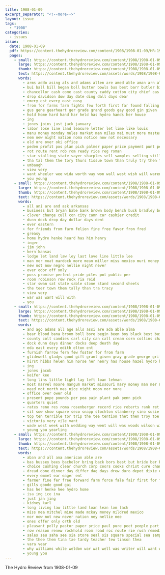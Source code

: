 ```yaml
---
title: 1908-01-09
excerpt_separator: "<!--more-->"
layout: issue
tags:
  - "1908"
categories:
  - issues
issue:
  date: 1908-01-09
  pdf: https://content.thehydroreview.com/content/1908/1908-01-09/HR-1908-01-09.pdf
  pages:
    - small: https://content.thehydroreview.com/content/1908/1908-01-09/small/HR-1908-01-09-01.jpg
      large: https://content.thehydroreview.com/content/1908/1908-01-09/large/HR-1908-01-09-01.jpg
      thumb: https://content.thehydroreview.com/content/1908/1908-01-09/thumbnails/HR-1908-01-09-01.jpg
      text: https://content.thehydroreview.com/assets/words/1908/1908-01-09/HR-1908-01-09-01.txt
      words:
        - arms addo asing als and adams allen are amed able aman arn all
        - bui ball bill began boll butter bowls bus best barr butler bills begin brick brood buy
        - chancellor cash come cast county caddy cotton city chief cas carrier cine cea collins case chinery chi can cost clara
        - drop davidson dow day date ding dall days dear
        - emery est every east easy
        - from for farms farm fights few forth first far found falling friends
        - gus gene gearheart ger grade grand goods gay good gin given
        - hold home hard hand har held has hydro hands her house
        - ing
        - jones joins just jack january
        - labor lose line land leasure letter let lime like louis
        - manu money monday mules market man miles mai must more master men maud most much mille made middle music miss mares myers
        - nem new night nation noma notice now not necessary
        - old ore over oki office
        - peden profit pos plan pick palmer paper price payment punt people pay place
        - rot route rent rob rom ready rice reg roman
        - star stalling state sayer sharples sell samples selling still siri sis states six she soe seer setting stork shingles soon sale seig saving say south see slight sin said
        - tha tal them the tory thurs tissue town than truly try then too
        - umbaugh
        - view very
        - want wheeler wee wida worth way won wall west wish will waren widaman while wood windows was with well
        - you young
    - small: https://content.thehydroreview.com/content/1908/1908-01-09/small/HR-1908-01-09-02.jpg
      large: https://content.thehydroreview.com/content/1908/1908-01-09/large/HR-1908-01-09-02.jpg
      thumb: https://content.thehydroreview.com/content/1908/1908-01-09/thumbnails/HR-1908-01-09-02.jpg
      text: https://content.thehydroreview.com/assets/words/1908/1908-01-09/HR-1908-01-09-02.txt
      words:
        - all ani are and ask arkansas
        - business but bryan babe bank brown body bench buck bradley bollinger buhler braman bol
        - clover change cull con city cann car cashier credit
        - dunn dock drop day dollar days dent
        - ever eastern
        - for friends from farm felion fine free favor fron fred
        - greasy
        - home hydro henke heard has him henry
        - inger
        - jim john
        - kern kansas
        - lodge let land law ley last love line little lee
        - man mer moat mardock more mean miller miss mexico muri money
        - new not now negro nellie night never
        - over odor off only
        - poss promise perfect pride piles pot public per
        - room robinson row rock ria reid
        - star swan sat state sable stone stand second sheets
        - the teer town them tally than tra tracy
        - view very
        - war was want will with
        - you
    - small: https://content.thehydroreview.com/content/1908/1908-01-09/small/HR-1908-01-09-03.jpg
      large: https://content.thehydroreview.com/content/1908/1908-01-09/large/HR-1908-01-09-03.jpg
      thumb: https://content.thehydroreview.com/content/1908/1908-01-09/thumbnails/HR-1908-01-09-03.jpg
      text: https://content.thehydroreview.com/assets/words/1908/1908-01-09/HR-1908-01-09-03.txt
      words:
        - and ago adams all age alls assi are ada able alma
        - bear blood bana broom boll bore begin been boy black best bus brown barr both bell bowels bank business butter
        - county colt candies carl city can call cream corn collins charlie conver chambers cotton cold car collier
        - dock dunn days dinner docks deep death day
        - eda east every edith elton ent
        - furnish farrow fern few foster for from farm
        - glidewell gladys good gift grant given gray grade george griffin
        - hirst hibbs helen him horse her henry has house hazel hydro hen head home high herd henke hool harriet hinton hardware hester holiday hard
        - ing
        - jones jacob
        - keifer kee
        - long lins little light lay left loan lehman
        - most marvel moore mangum market missouri mary money man mer mable miss monday mil mis more mille
        - need not north nas nice night noon nor nore
        - office over ower old
        - present pope pounds per pea pain plant pak penn pick
        - quarters quiet
        - rates reno res roma rosenberger record rice roberts rank ret rec rent
        - sit sow show square seco snapp stockton stanberry sino susie sylvester seed second small schoo soon she stroud sari saturday sunda see shaw smith ship school sunday sick seen
        - top ten terrible tor trip the tee tention thet then troy toe tas
        - victoria very vile vant
        - wade west week with wedding way went will was woods wilson wile wright worst weatherford world while
        - young you yearling
    - small: https://content.thehydroreview.com/content/1908/1908-01-09/small/HR-1908-01-09-04.jpg
      large: https://content.thehydroreview.com/content/1908/1908-01-09/large/HR-1908-01-09-04.jpg
      thumb: https://content.thehydroreview.com/content/1908/1908-01-09/thumbnails/HR-1908-01-09-04.jpg
      text: https://content.thehydroreview.com/assets/words/1908/1908-01-09/HR-1908-01-09-04.txt
      words:
        - aban and all ana american able are
        - bas bussey bees bachelor bring back bors best but bride ber baptist bowels
        - choice cushing clear church corp coors cooks christ cure change crew cough county cart call come
        - dread done dinner day differ dag days drew duro depot dixie dewey dose
        - every emmet ear eager ent
        - farmer fine fer free forward farm force fale fair first for from fate fake fon
        - gills goode good gai
        - has her henke hee hydro home
        - isa ing ice ina
        - just jan jing
        - kidney karl
        - long living law little land loan lean lon lack
        - miss mea mitchel mine made mckay money mildred mexico
        - nor now not new never nation ney nellie nee
        - ones offer only orth old
        - pleasant polly pastor paper price paul pure peet people part pine pay pum
        - row reason renew rockhold room road roc route rie rush remedies
        - sales seu saha see sia store seal sis square special sea sample smith sale such ship state stover saturday solon swartzendruber seth shee sol snodgrass shanks states saving standard shaw south soon sylvest sary
        - the thee them tina tae tardy teacher tew tinson thea
        - vara vear
        - why williams while weldon war wat well was writer will want weather with ways wie white week wade winning work
        - young you
---
```


The Hydro Review from 1908-01-09

<!--more-->

